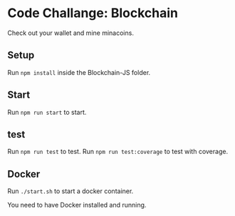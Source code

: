 # Code Challange: Blockchain

Check out your wallet and mine minacoins.

## Setup
Run `npm install` inside the Blockchain-JS folder.

## Start
Run `npm run start` to start.

## test
Run `npm run test` to test.
Run `npm run test:coverage` to test with coverage.

## Docker
Run `./start.sh` to start a docker container.

You need to have Docker installed and running.